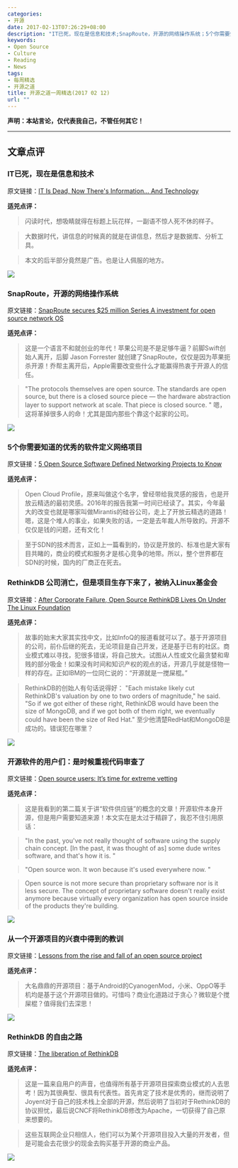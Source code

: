 ```yaml
---
categories:
- 开源
date: 2017-02-13T07:26:29+08:00
description: "IT已死，现在是信息和技术;SnapRoute，开源的网络操作系统；5个你需要知道的优秀的软件定义网络项目；RethinkDB 公司消亡，但是项目生存下来了，被纳入Linux基金会；开源软件的用户们：是时候重视代码审查了；从一个开源项目的兴衰中得到的教训；RethinkDB 的自由之路"
keywords:
- Open Source
- Culture
- Reading
- News
tags:
- 每周精选
- 开源之道
title: 开源之道一周精选(2017 02 12)
url: ""
---
```


**声明：本站言论，仅代表我自己，不管任何其它！**

---

## 文章点评

### IT已死，现在是信息和技术

原文链接：[IT Is Dead, Now There's Information... And Technology](https://www.forbes.com/sites/adrianbridgwater/2017/02/05/it-is-dead-now-theres-information-and-technology/2/#25f0e5149181)

**适兕点评：**

> 闪读时代，想吸睛就得在标题上玩花样，一副语不惊人死不休的样子。

> 大数据时代，讲信息的时候真的就是在讲信息，然后才是数据库、分析工具。

> 本文的后半部分竟然是广告。也是让人佩服的地方。

![](https://tctechcrunch2011.files.wordpress.com/2017/02/gettyimages-625989276.jpg?w=1318)

### SnapRoute，开源的网络操作系统

原文链接：[SnapRoute secures $25 million Series A investment for open source network OS](https://techcrunch.com/2017/02/07/snaproute-secures-25-million-series-a-investment-for-open-source-network-os/)

**适兕点评：**

> 这是一个语言不和就创业的年代！苹果公司是不是足够牛逼？前脚Swift创始人离开，后脚 Jason Forrester 就创建了SnapRoute，仅仅是因为苹果扼杀开源！乔帮主离开后，Apple需要改变些什么才能赢得热衷于开源人的信任。

> "The protocols themselves are open source. The standards are open source, but there is a closed source piece — the hardware abstraction layer to support network at scale. That piece is closed source. " 嗯，这将革掉很多人的命！尤其是国内那些个靠这个起家的公司。

![](https://www.linux.com/sites/lcom/files/styles/rendered_file/public/software-defined-networking_0.jpg?itok=FeWzZo8n)

### 5个你需要知道的优秀的软件定义网络项目

原文链接：[5 Open Source Software Defined Networking Projects to Know](https://www.linux.com/news/open-cloud-report/2016/5-open-source-software-defined-networking-projects-know)

**适兕点评：**

> Open Cloud Profile，原来叫做这个名字，曾经带给我灵感的报告，也是开放云精选的最初灵感。2016年的报告我第一时间已经读了。其实，今年最大的改变也就是哪家叫做Mirantis的硅谷公司，走上了开放云精选的道路！嗯，这是个堆人的事业，如果失败的话，一定是去年裁人所导致的。开源不仅仅是钱的问题，还有文化！

> 至于SDN的技术而言，正如上一篇看到的，协议是开放的、标准也是大家有目共睹的，商业的模式和服务才是核心竞争的地带。所以，整个世界都在SDN的时候，国内的厂商正在死去。

### RethinkDB 公司消亡，但是项目生存下来了，被纳入Linux基金会

原文链接：[After Corporate Failure, Open Source RethinkDB Lives On Under The Linux Foundation](https://adtmag.com/articles/2017/02/06/rethinkdb-lives.aspx)

**适兕点评：**

> 故事的始末大家其实找中文，比如InfoQ的报道看就可以了。基于开源项目的公司，前仆后继的死去，无论项目是自己开发，还是基于已有的社区。商业模式难以寻找，犯很多错误，将自己放大。试图从人性或文化最贪婪和卑贱的部分吸金！如果没有时间和知识产权的观点的话，开源几乎就是怪物一样的存在。正如IBM的一位同仁说的：“开源就是一搅屎棍。”

> RethinkDB的创始人有句话说得好： "Each mistake likely cut RethinkDB's valuation by one to two orders of magnitude," he said. "So if we got either of these right, RethinkDB would have been the size of MongoDB, and if we got both of them right, we eventually could have been the size of Red Hat." 至少他清楚RedHat和MongoDB是成功的。错误犯在哪里？

![](http://images.techhive.com/images/article/2017/02/passport_stamps-100707738-large.jpg)

### 开源软件的用户们：是时候重视代码审查了

原文链接：[Open source users: It’s time for extreme vetting](http://www.cio.com/article/3167527/linux/open-source-users-its-time-for-extreme-vetting.html)

**适兕点评：**

> 这是我看到的第二篇关于讲“软件供应链”的概念的文章！开源软件本身开源，但是用户需要知道来源！本文实在是太过于精辟了，我忍不住引用原话：

>"In the past, you've not really thought of software using the supply chain concept. [In the past, it was thought of as] some dude writes software, and that's how it is. "

> "Open source won. It won because it's used everywhere now. "

> Open source is not more secure than proprietary software nor is it less secure. The concept of proprietary software doesn't really exist anymore because virtually every organization has open source inside of the products they're building.

![](http://images.techhive.com/images/article/2017/02/rise-and-fall-of-cyanogen_primary-100707834-large.jpeg)

### 从一个开源项目的兴衰中得到的教训

原文链接：[Lessons from the rise and fall of an open source project](http://www.cio.com/article/3167530/open-source-tools/lessons-from-the-rise-and-fall-of-an-open-source-project.html)

**适兕点评：**

> 大名鼎鼎的开源项目：基于Android的CyanogenMod，小米、OppO等手机均是基于这个开源项目做的。可惜吗？商业化道路过于贪心？微软是个搅屎棍？值得我们去深思！

![](http://images.techhive.com/images/article/2017/02/timeline-cyanogenmod2-100707819-large.jpeg)

### RethinkDB 的自由之路

原文链接：[The liberation of RethinkDB](https://www.joyent.com/blog/the-liberation-of-rethinkdb)

**适兕点评：**

> 这是一篇来自用户的声音，也值得所有基于开源项目探索商业模式的人去思考！因为其很典型、很具有代表性。首先肯定了技术是优秀的，继而说明了Joyent对于自己的技术栈上全部的开源，然后说明了当初对于RethinkDB的协议担忧，最后说CNCF将RethinkDB修改为Apache，一切获得了自己原来想要的。

> 这些互联网企业只相信人，他们可以为某个开源项目投入大量的开发者，但是可能会去花很少的现金去购买基于开源的商业产品。

![](http://onmywaytofreedomland.com/wp-content/uploads/2013/01/Freedom.jpg)
